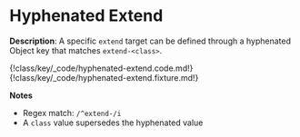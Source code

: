 # Hyphenated Extend

__Description__: A specific `extend` target can be defined through a hyphenated Object key that matches `extend-<class>`.

{!class/key/_code/hyphenated-extend.code.md!}
{!class/key/_code/hyphenated-extend.fixture.md!}

__Notes__

+ Regex match: `/^extend-/i`
+ A `class` value supersedes the hyphenated value

<div class="cf"></div>
<div class="end"></div>

